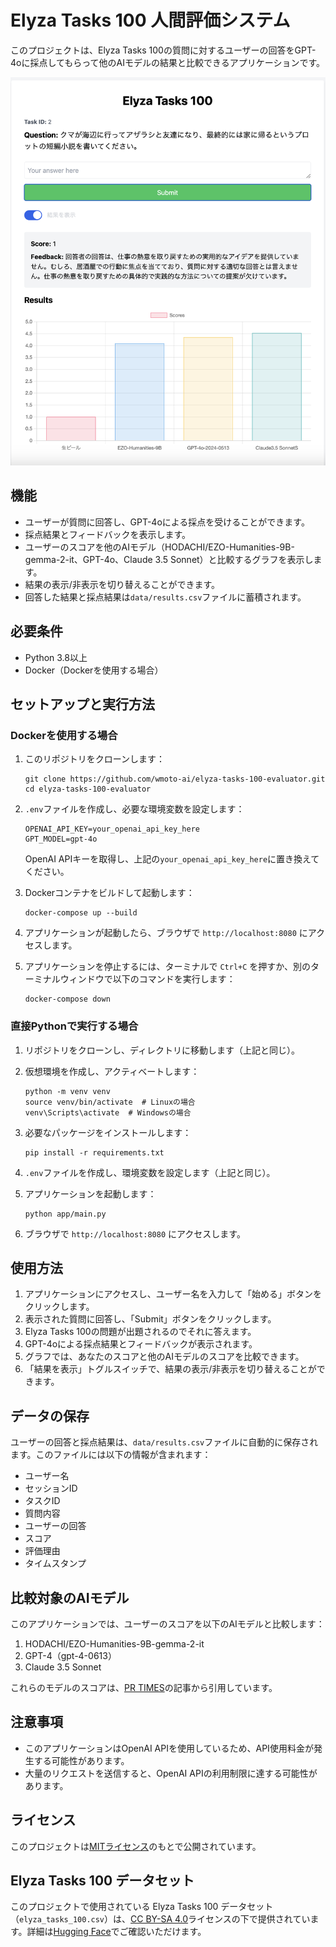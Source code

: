 # Elyza Tasks 100 人間評価システム

このプロジェクトは、Elyza Tasks 100の質問に対するユーザーの回答をGPT-4oに採点してもらって他のAIモデルの結果と比較できるアプリケーションです。

![出題解答画面イメージ](images/exam-image.png)

## 機能

- ユーザーが質問に回答し、GPT-4oによる採点を受けることができます。
- 採点結果とフィードバックを表示します。
- ユーザーのスコアを他のAIモデル（HODACHI/EZO-Humanities-9B-gemma-2-it、GPT-4o、Claude 3.5 Sonnet）と比較するグラフを表示します。
- 結果の表示/非表示を切り替えることができます。
- 回答した結果と採点結果は`data/results.csv`ファイルに蓄積されます。

## 必要条件

- Python 3.8以上
- Docker（Dockerを使用する場合）

## セットアップと実行方法

### Dockerを使用する場合

1. このリポジトリをクローンします：

   ```
   git clone https://github.com/wmoto-ai/elyza-tasks-100-evaluator.git
   cd elyza-tasks-100-evaluator
   ```

2. `.env`ファイルを作成し、必要な環境変数を設定します：

   ```
   OPENAI_API_KEY=your_openai_api_key_here
   GPT_MODEL=gpt-4o
   ```

   OpenAI APIキーを取得し、上記の`your_openai_api_key_here`に置き換えてください。

3. Dockerコンテナをビルドして起動します：

   ```
   docker-compose up --build
   ```

4. アプリケーションが起動したら、ブラウザで `http://localhost:8080` にアクセスします。

5. アプリケーションを停止するには、ターミナルで `Ctrl+C` を押すか、別のターミナルウィンドウで以下のコマンドを実行します：

   ```
   docker-compose down
   ```

### 直接Pythonで実行する場合

1. リポジトリをクローンし、ディレクトリに移動します（上記と同じ）。

2. 仮想環境を作成し、アクティベートします：

   ```
   python -m venv venv
   source venv/bin/activate  # Linuxの場合
   venv\Scripts\activate  # Windowsの場合
   ```

3. 必要なパッケージをインストールします：

   ```
   pip install -r requirements.txt
   ```

4. `.env`ファイルを作成し、環境変数を設定します（上記と同じ）。

5. アプリケーションを起動します：

   ```
   python app/main.py
   ```

6. ブラウザで `http://localhost:8080` にアクセスします。

## 使用方法

1. アプリケーションにアクセスし、ユーザー名を入力して「始める」ボタンをクリックします。
2. 表示された質問に回答し、「Submit」ボタンをクリックします。
3. Elyza Tasks 100の問題が出題されるのでそれに答えます。
4. GPT-4oによる採点結果とフィードバックが表示されます。
5. グラフでは、あなたのスコアと他のAIモデルのスコアを比較できます。
6. 「結果を表示」トグルスイッチで、結果の表示/非表示を切り替えることができます。

## データの保存

ユーザーの回答と採点結果は、`data/results.csv`ファイルに自動的に保存されます。このファイルには以下の情報が含まれます：

- ユーザー名
- セッションID
- タスクID
- 質問内容
- ユーザーの回答
- スコア
- 評価理由
- タイムスタンプ

## 比較対象のAIモデル

このアプリケーションでは、ユーザーのスコアを以下のAIモデルと比較します：

1. HODACHI/EZO-Humanities-9B-gemma-2-it
2. GPT-4（gpt-4-0613）
3. Claude 3.5 Sonnet

これらのモデルのスコアは、[PR TIMES](https://prtimes.jp/main/html/rd/p/000000003.000129878.html)の記事から引用しています。

## 注意事項

- このアプリケーションはOpenAI APIを使用しているため、API使用料金が発生する可能性があります。
- 大量のリクエストを送信すると、OpenAI APIの利用制限に達する可能性があります。

## ライセンス

このプロジェクトは[MITライセンス](https://opensource.org/licenses/MIT)のもとで公開されています。

## Elyza Tasks 100 データセット

このプロジェクトで使用されている Elyza Tasks 100 データセット（`elyza_tasks_100.csv`）は、[CC BY-SA 4.0](https://creativecommons.org/licenses/by-sa/4.0/)ライセンスの下で提供されています。詳細は[Hugging Face](https://huggingface.co/datasets/elyza/elyza-tasks-100)でご確認いただけます。
